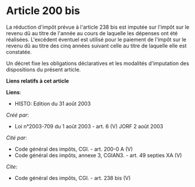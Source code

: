 # Article 200 bis

La réduction d'impôt prévue à l'article 238 bis est imputée sur l'impôt sur le revenu dû au titre de l'année au cours de
laquelle les dépenses ont été réalisées. L'excédent éventuel est utilisé pour le paiement de l'impôt sur le revenu dû au
titre des cinq années suivant celle au titre de laquelle elle est constatée. 

Un décret fixe les obligations déclaratives et les modalités d'imputation des dispositions du présent article.

**Liens relatifs à cet article**

**Liens**:

  - HISTO: Edition du 31 août 2003

_Créé par_:

  - Loi n°2003-709 du 1 août 2003 - art. 6 (V) JORF 2 août 2003

_Cité par_:

  - Code général des impôts, CGI. - art. 200-0 A (V)
  - Code général des impôts, annexe 3, CGIAN3. - art. 49 septies XA (V)

_Cite_:

  - Code général des impôts, CGI. - art. 238 bis (V)
